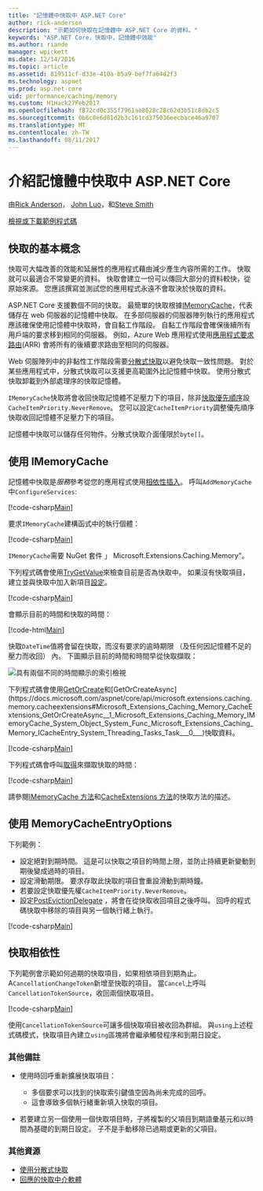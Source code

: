 ```yaml
---
title: "記憶體中快取中 ASP.NET Core"
author: rick-anderson
description: "示範如何快取在記憶體中 ASP.NET Core 的資料。"
keywords: "ASP.NET Core，快取中，記憶體中效能"
ms.author: riande
manager: wpickett
ms.date: 12/14/2016
ms.topic: article
ms.assetid: 819511cf-d33e-410a-b5a9-bef7fa64d2f3
ms.technology: aspnet
ms.prod: asp.net-core
uid: performance/caching/memory
ms.custom: H1Hack27Feb2017
ms.openlocfilehash: f872cd0c355f7961ae8628c28c62d3b51c8db2c5
ms.sourcegitcommit: 0b6c8e6d81d2b3c161cd375036eecbace46a9707
ms.translationtype: MT
ms.contentlocale: zh-TW
ms.lasthandoff: 08/11/2017
---
```

# <a name="introduction-to-in-memory-caching-in-aspnet-core"></a>介紹記憶體中快取中 ASP.NET Core

由[Rick Anderson](https://twitter.com/RickAndMSFT)， [John Luo](https://github.com/JunTaoLuo)，和[Steve Smith](http://ardalis.com)

[檢視或下載範例程式碼](https://github.com/aspnet/Docs/tree/master/aspnetcore/performance/caching/memory/sample)

## <a name="caching-basics"></a>快取的基本概念

快取可大幅改善的效能和延展性的應用程式藉由減少產生內容所需的工作。 快取就可以最適合不常變更的資料。 快取會建立一份可以傳回大部分的資料較快，從原始來源。 您應該撰寫並測試您的應用程式永遠不會取決於快取的資料。

ASP.NET Core 支援數個不同的快取。 最簡單的快取根據[IMemoryCache](https://docs.microsoft.com/aspnet/core/api/microsoft.extensions.caching.memory.imemorycache)，代表儲存在 web 伺服器的記憶體中快取。 在多部伺服器的伺服器陣列執行的應用程式應該確保使用記憶體中快取時，會自黏工作階段。 自黏工作階段會確保後續所有用戶端的要求移到相同的伺服器。 例如，Azure Web 應用程式使用[應用程式要求路由](http://www.iis.net/learn/extensions/planning-for-arr)(ARR) 會將所有的後續要求路由至相同的伺服器。

Web 伺服陣列中的非黏性工作階段需要[分散式快取](distributed.md)以避免快取一致性問題。 對於某些應用程式中，分散式快取可以支援更高範圍外比記憶體中快取。 使用分散式快取卸載到外部處理序的快取記憶體。 

`IMemoryCache`快取將會收回快取記憶體不足壓力下的項目，除非[快取優先順序](https://docs.microsoft.com/aspnet/core/api/microsoft.extensions.caching.memory.cacheitempriority)設`CacheItemPriority.NeverRemove`。 您可以設定`CacheItemPriority`調整優先順序快取收回記憶體不足壓力下的項目。

記憶體中快取可以儲存任何物件。分散式快取介面僅限於`byte[]`。

## <a name="using-imemorycache"></a>使用 IMemoryCache

記憶體中快取是*服務*參考從您的應用程式使用[相依性插入](../../fundamentals/dependency-injection.md)。 呼叫`AddMemoryCache`中`ConfigureServices`:

[!code-csharp[Main](memory/sample/WebCache/Startup.cs?highlight=8)] 

要求`IMemoryCache`建構函式中的執行個體：

[!code-csharp[Main](memory/sample/WebCache/Controllers/HomeController.cs?name=snippet_ctor&highlight=3,5-)] 

`IMemoryCache`需要 NuGet 套件 」 Microsoft.Extensions.Caching.Memory"。

下列程式碼會使用[TryGetValue](https://docs.microsoft.com/aspnet/core/api/microsoft.extensions.caching.memory.imemorycache#Microsoft_Extensions_Caching_Memory_IMemoryCache_TryGetValue_System_Object_System_Object__)來檢查目前是否為快取中。 如果沒有快取項目，建立並與快取中加入新項目[設定](https://docs.microsoft.com/aspnet/core/api/microsoft.extensions.caching.memory.cacheextensions#Microsoft_Extensions_Caching_Memory_CacheExtensions_Set__1_Microsoft_Extensions_Caching_Memory_IMemoryCache_System_Object___0_)。

[!code-csharp[Main](memory/sample/WebCache/Controllers/HomeController.cs?name=snippet1)]

會顯示目前的時間和快取的時間：

[!code-html[Main](memory/sample/WebCache/Views/Home/Cache.cshtml)]

快取`DateTime`值將會留在快取，而沒有要求的逾時期限 （及任何因記憶體不足的壓力而收回） 內。 下圖顯示目前的時間和時間早從快取擷取：

![具有兩個不同的時間顯示的索引檢視](memory/_static/time.png)

下列程式碼會使用[GetOrCreate](https://docs.microsoft.com/aspnet/core/api/microsoft.extensions.caching.memory.cacheextensions#Microsoft_Extensions_Caching_Memory_CacheExtensions_GetOrCreate__1_Microsoft_Extensions_Caching_Memory_IMemoryCache_System_Object_System_Func_Microsoft_Extensions_Caching_Memory_ICacheEntry___0__)和[GetOrCreateAsync](https://docs.microsoft.com/aspnet/core/api/microsoft.extensions.caching.memory.cacheextensions#Microsoft_Extensions_Caching_Memory_CacheExtensions_GetOrCreateAsync__1_Microsoft_Extensions_Caching_Memory_IMemoryCache_System_Object_System_Func_Microsoft_Extensions_Caching_Memory_ICacheEntry_System_Threading_Tasks_Task___0___)快取資料。 

[!code-csharp[Main](memory/sample/WebCache/Controllers/HomeController.cs?name=snippet2&highlight=3-7,14-19)]

下列程式碼會呼叫[取得](https://docs.microsoft.com/aspnet/core/api/microsoft.extensions.caching.memory.cacheextensions#Microsoft_Extensions_Caching_Memory_CacheExtensions_Get__1_Microsoft_Extensions_Caching_Memory_IMemoryCache_System_Object_)來擷取快取的時間：

[!code-csharp[Main](memory/sample/WebCache/Controllers/HomeController.cs?name=snippet_gct)]

請參閱[IMemoryCache 方法](https://docs.microsoft.com/aspnet/core/api/microsoft.extensions.caching.memory.imemorycache)和[CacheExtensions 方法](https://docs.microsoft.com/aspnet/core/api/microsoft.extensions.caching.memory.cacheextensions)的快取方法的描述。

## <a name="using-memorycacheentryoptions"></a>使用 MemoryCacheEntryOptions

下列範例：

- 設定絕對到期時間。 這是可以快取之項目的時間上限，並防止持續更新變動到期後變成過時的項目。
- 設定滑動期限。 要求存取此快取的項目會重設滑動到期時鐘。
- 若要設定快取優先權`CacheItemPriority.NeverRemove`。 
- 設定[PostEvictionDelegate](https://docs.microsoft.com/aspnet/core/api/microsoft.extensions.caching.memory.postevictiondelegate) ，將會在從快取收回項目之後呼叫。 回呼的程式碼快取中移除的項目與另一個執行緒上執行。

[!code-csharp[Main](memory/sample/WebCache/Controllers/HomeController.cs?name=snippet_et&highlight=14-20)]

## <a name="cache-dependencies"></a>快取相依性

下列範例會示範如何過期的快取項目，如果相依項目到期為止。 A`CancellationChangeToken`新增至快取的項目。 當`Cancel`上呼叫`CancellationTokenSource`，收回兩個快取項目。 

[!code-csharp[Main](memory/sample/WebCache/Controllers/HomeController.cs?name=snippet_ed)]

使用`CancellationTokenSource`可讓多個快取項目被收回為群組。 與`using`上述程式碼模式，快取項目內建立`using`區塊將會繼承觸發程序和到期日設定。

### <a name="additional-notes"></a>其他備註

- 使用時回呼重新擴展快取項目：

  - 多個要求可以找到的快取索引鍵值空因為尚未完成的回呼。 
  - 這會導致多個執行緒重新填入快取的項目。

- 若要建立另一個使用一個快取項目時，子將複製的父項目到期語彙基元和以時間為基礎的到期日設定。 子不是手動移除已過期或更新的父項目。

### <a name="other-resources"></a>其他資源

* [使用分散式快取](distributed.md)
* [回應的快取中介軟體](middleware.md)
